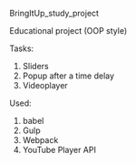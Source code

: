 BringItUp_study_project

Educational project (OOP style)

Tasks:

1. Sliders
2. Popup after a time delay
3. Videoplayer

Used:

1. babel
2. Gulp
3. Webpack
4. YouTube Player API

